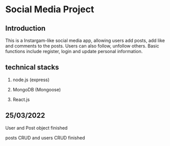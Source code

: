 # Social Media Project

## Introduction

This is a Instargam-like social media app, allowing users add posts, add like and comments to the posts. Users can also follow, unfollow others. Basic functions include register, login and update personal information.

## technical stacks

1. node.js (express)

2. MongoDB (Mongoose)

3. React.js

## 25/03/2022

User and Post object finished

posts CRUD and users CRUD finished